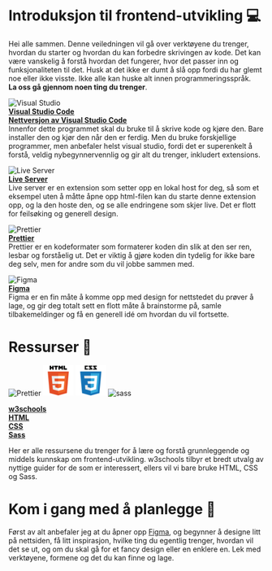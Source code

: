 # Introduksjon til frontend-utvikling 💻
Hei alle sammen. Denne veiledningen vil gå over verktøyene du trenger, hvordan du starter og hvordan du kan forbedre skrivingen av kode. Det kan være vanskelig å forstå hvordan det fungerer, hvor det passer inn og funksjonaliteten til det. Husk at det ikke er dumt å slå opp fordi du har glemt noe eller ikke visste. Ikke alle kan huske alt innen programmeringsspråk. </br>
**La oss gå gjennom noen ting du trenger**. </br>

<img src="https://upload.wikimedia.org/wikipedia/commons/thumb/9/9a/Visual_Studio_Code_1.35_icon.svg/240px-Visual_Studio_Code_1.35_icon.svg.png" alt="Visual Studio" width="40" height="40"> </br>
**[Visual Studio Code](https://code.visualstudio.com/docs/?dv=win)**</br>
**[Nettversjon av Visual Studio Code](https://vscode.dev/)**</br>
Innenfor dette programmet skal du bruke til å skrive kode og kjøre den. Bare installer den og kjør den når den er ferdig. Men du bruke forskjellige programmer, men anbefaler helst visual studio, fordi det er superenkelt å forstå, veldig nybegynnervennlig og gir alt du trenger, inkludert extensions. </br>

<img src="https://ritwickdey.gallerycdn.vsassets.io/extensions/ritwickdey/liveserver/5.7.4/1643011470561/Microsoft.VisualStudio.Services.Icons.Default" alt="Live Server" width="60" height="60"> </br>
**[Live Server](https://marketplace.visualstudio.com/items?itemName=ritwickdey.LiveServer)**</br>
Live server er en extension som setter opp en lokal host for deg, så som et eksempel uten å måtte åpne opp html-filen kan du starte denne extension opp, og la den hoste den, og se alle endringene som skjer live. Det er flott for feilsøking og generell design. </br>

<img src="https://esbenp.gallerycdn.vsassets.io/extensions/esbenp/prettier-vscode/9.1.0/1641225878548/Microsoft.VisualStudio.Services.Icons.Default" alt="Prettier" width="60" height="60"> </br>
**[Prettier](https://marketplace.visualstudio.com/items?itemName=esbenp.prettier-vscode)** </br>
Prettier er en kodeformater som formaterer koden din slik at den ser ren, lesbar og forståelig ut. Det er viktig å gjøre koden din tydelig for ikke bare deg selv, men for andre som du vil jobbe sammen med. </br>

<img src="https://upload.wikimedia.org/wikipedia/commons/thumb/3/33/Figma-logo.svg/160px-Figma-logo.svg.png" alt="Figma" width="40" height="50"> </br>
**[Figma](https://www.figma.com/)** </br>
Figma er en fin måte å komme opp med design for nettstedet du prøver å lage, og gir deg totalt sett en flott måte å brainstorme på, samle tilbakemeldinger og få en generell idé om hvordan du vil fortsette.

# Ressurser 📜
<p float="left">
<img src="https://upload.wikimedia.org/wikipedia/commons/thumb/a/a0/W3Schools_logo.svg/255px-W3Schools_logo.svg.png" alt="Prettier" width="50" height="50"> 
<img src="https://raw.githubusercontent.com/devicons/devicon/master/icons/html5/html5-original-wordmark.svg" alt="html5" width="60" height="60">
<img src="https://raw.githubusercontent.com/devicons/devicon/master/icons/css3/css3-original-wordmark.svg" alt="css3" width="60" height="60">
<img src="https://upload.wikimedia.org/wikipedia/commons/thumb/9/96/Sass_Logo_Color.svg/320px-Sass_Logo_Color.svg.png" alt="sass" width="80" height="50">
</p>

**[w3schools](https://www.w3schools.com/)** </br>
**[HTML](https://www.w3schools.com/html/default.asp)** </br>
**[CSS](https://www.w3schools.com/css/default.asp)** </br>
**[Sass](https://www.w3schools.com/sass/)** </br>

Her er alle ressursene du trenger for å lære og forstå grunnleggende og middels kunnskap om frontend-utvikling. w3schools tilbyr et bredt utvalg av nyttige guider for de som er interessert, ellers vil vi bare bruke HTML, CSS og Sass.

# Kom i gang med å planlegge 💭
Først av alt anbefaler jeg at du åpner opp [Figma](https://www.figma.com/), og begynner å designe litt på nettsiden, få litt inspirasjon, hvilke ting du egentlig trenger, hvordan vil det se ut, og om du skal gå for et fancy design eller en enklere en. Lek med verktøyene, formene og det du kan finne og lage.
